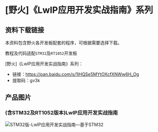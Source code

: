 []([野火]《LwIP应用开发实战指南》系列)

# [野火]《LwIP应用开发实战指南》系列

## 资料下载链接
本资料包含野火各开发板配套的程序，可根据需要选择下载。

教程及代码适配`STM32`及`RT1052`开发板



[野火]《LwIP应用开发实战指南》系列：
* 链接：https://pan.baidu.com/s/1lHQSe5MYtOXcfXNWw6H_Og 
* 提取码：gv3k 


## 产品图片

### (含STM32及RT1052版本)LwIP应用开发实战指南
![STM32版-LwIP应用开发实战指南—基于STM32](https://raw.githubusercontent.com/wiki/Embdefire/products/images/野火开源图书专栏/LwIP应用开发实战指南—基于STM32.jpg)

